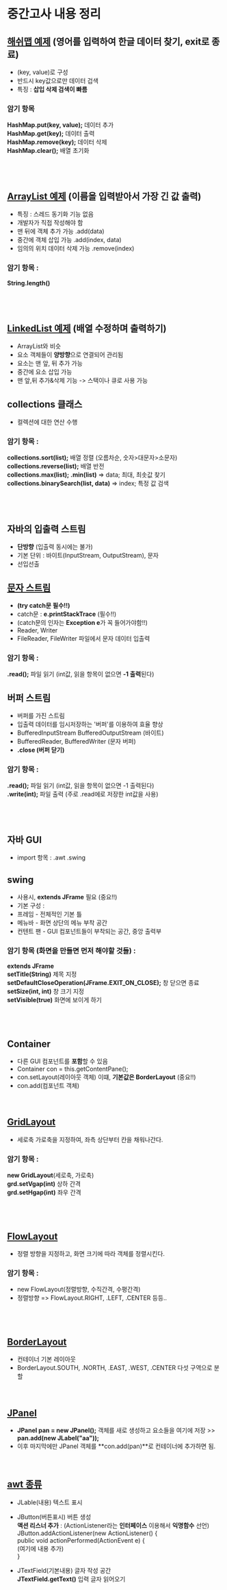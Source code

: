 # 중간고사 내용 정리


## [해쉬맵 예제](https://github.com/logg9715/java_study/blob/main/%EC%A4%91%EA%B0%84%EA%B3%A0%EC%82%AC%20%EB%B3%B5%EC%8A%B5/HashMapEx.java) (영어를 입력하여 한글 데이터 찾기, exit로 종료)
- (key, value)로 구성
- 반드시 key값으로만 데이터 겁색 
- 특징 : **삽입 삭제 검색이 빠름**

### 암기 항목
**HashMap.put(key, value);**	데이터 추가 <br>
**HashMap.get(key);**		데이터 출력<br>
**HashMap.remove(key);**		데이터 삭제<br>
**HashMap.clear();**			배열 초기화<br>
<br><br><br>


## [ArrayList 예제](https://github.com/logg9715/java_study/blob/main/%EC%A4%91%EA%B0%84%EA%B3%A0%EC%82%AC%20%EB%B3%B5%EC%8A%B5/ArrayListEx.java) (이름을 입력받아서 가장 긴 값 출력)
- 특징 : 스레드 동기화 기능 없음
- 개발자가 직접 작성해야 함
- 맨 뒤에 객체 추가 가능	.add(data)
- 중간에 객체 삽입 가능	.add(index, data)
- 임의의 위치 데이터 삭제 가능	.remove(index)

### 암기 항목 : 
 **String.length()**<br>
 <br><br><br>




## [LinkedList 예제](https://github.com/logg9715/java_study/blob/main/%EC%A4%91%EA%B0%84%EA%B3%A0%EC%82%AC%20%EB%B3%B5%EC%8A%B5/LinkedList_Collections_Ex.java) (배열 수정하며 출력하기)
- ArrayList와 비슷
- 요소 객체들이 **양방향**으로 연결되어 관리됨
- 요소는 맨 앞, 뒤 추가 가능
- 중간에 요소 삽입 가능
- 맨 앞,뒤 추가&삭제 기능 -> 스택이나 큐로 사용 가능

## collections 클래스
- 컬렉션에 대한 연산 수행
 
### 암기 항목 :
 **collections.sort(list);**							배열 정렬 (오름차순, 숫자>대문자>소문자) <br>
 **collections.reverse(list);**						배열 반전<br>
 **collections.max(list); .min(list)** => data;		최대, 최솟값 찾기<br>
 **collections.binarySearch(list, data)** => index;	특정 값 검색<br>
 <br><br><br>
 
 ## 자바의 입출력 스트림 
- **단방향** (입출력 동시에는 불가)
- 기본 단위 : 바이트(InputStream, OutputStream), 문자
- 선입선출

## [문자 스트림](https://github.com/logg9715/java_study/blob/main/%EC%A4%91%EA%B0%84%EA%B3%A0%EC%82%AC%20%EB%B3%B5%EC%8A%B5/InOutStreamEx.java) 
- **(try catch문 필수!!)** 
- catch문 : **e.printStackTrace** (필수!!)
- (catch문의 인자는 **Exception e**가 꼭 들어가야함!!)
- Reader, Writer
- FileReader, FileWriter		파일에서 문자 데이터 입출력
### 암기 항목 :
**.read();** 					파일 읽기 (int값, 읽을 항목이 없으면 **-1 출력**된다)

## 버퍼 스트림
- 버퍼를 가진 스트림
- 입출력 데이터를 임시저장하는 '버퍼'를 이용하여 효율 향상
- BufferedInputStream BufferedOutputStream	(바이트)
- BufferedReader, BufferedWriter			(문자 버퍼)
- **.close (버퍼 닫기)**
### 암기 항목 :
 **.read();** 					파일 읽기 (int값, 읽을 항목이 없으면 -1 출력된다)<br>
 **.write(int);**					파일 출력 (주로 .read에로 저장한 int값을 사용)<br>
<br><br><br>


## 자바 GUI
- import 항목 : .awt .swing

## swing
- 사용시, **extends JFrame** 필요 (중요!!)
- 기본 구성 :
- 프레임 - 전체적인 기본 틀
- 메뉴바 - 화면 상단의 메뉴 부착 공간
- 컨텐트 팬 - GUI 컴포넌트들이 부착되는 공간, 중앙 출력부

### 암기 항목 (화면을 만들면 먼저 해야할 것들) : <br>
**extends JFrame**<br>
 **setTitle(String)** 제목 지정<br>
 **setDefaultCloseOperation(JFrame.EXIT_ON_CLOSE);** 창 닫으면 종료<br>
 **setSize(int, int)** 창 크기 지정<br>
 **setVisible(true)** 화면에 보이게 하기<br>
<br><br><br>


## Container
- 다른 GUI 컴포넌트를 **포함**할 수 있음
- Container con = this.getContentPane();
- con.setLayout(레이아웃 객체) 이떄, **기본값은 BorderLayout** (중요!!) 
- con.add(컴포넌트 객체)
<br><br><br>

## [GridLayout](https://github.com/logg9715/java_study/blob/main/%EC%A4%91%EA%B0%84%EA%B3%A0%EC%82%AC%20%EB%B3%B5%EC%8A%B5/GridEx.java)
- 세로축 가로축을 지정하여, 좌측 상단부터 칸을 채워나간다.
### 암기 항목 : 
 **new GridLayout**(세로축, 가로축) <br>
 **grd.setVgap(int)** 상하 간격<br>
 **grd.setHgap(int)** 좌우 간격<br>
 <br><br><br>
 
 
##  [FlowLayout](https://github.com/logg9715/java_study/blob/main/%EC%A4%91%EA%B0%84%EA%B3%A0%EC%82%AC%20%EB%B3%B5%EC%8A%B5/FlowLayoutEx.java)
- 정렬 방향을 지정하고, 화면 크기에 따라 객체를 정렬시킨다.
### 암기 항목 :
- new FlowLayout(정렬방향, 수직간격, 수평간격) <br>
- 정렬방향 => FlowLayout.RIGHT, .LEFT, .CENTER 등등.. <br>
<br><br><br>

## [BorderLayout](https://github.com/logg9715/java_study/blob/main/%EC%A4%91%EA%B0%84%EA%B3%A0%EC%82%AC%20%EB%B3%B5%EC%8A%B5/BorderEx.java)
- 컨테이너 기본 레이아웃
- BorderLayout.SOUTH, .NORTH, .EAST, .WEST, .CENTER 다섯 구역으로 분할
<br><br><br>

## [JPanel](https://github.com/logg9715/java_study/blob/main/%EC%A4%91%EA%B0%84%EA%B3%A0%EC%82%AC%20%EB%B3%B5%EC%8A%B5/PanelEx.java)
- **JPanel pan = new JPanel();** 객체를 새로 생성하고 요소들을 여기에 저장 >> **pan.add(new JLabel("aa"));** 
- 이후 마지막에만 JPanel 객체를 **con.add(pan)**로 컨테이너에 추가하면 됨.
<br><br><br>

## [awt 종류](https://github.com/logg9715/java_study/blob/main/%EC%A4%91%EA%B0%84%EA%B3%A0%EC%82%AC%20%EB%B3%B5%EC%8A%B5/StuEx.java)
- JLable(내용) 텍스트 표시
- JButton(버튼표시) 버튼 생성<br>
 		**액션 리스너 추가** : (ActionListener라는 **인터페이스** 이용해서 **익명함수** 선언) <br>
 		JButton.addActionListener(new ActionListener() {<br>
			public void actionPerformed(ActionEvent e) {<br>
				(여기에 내용 추가)<br>
			}<br>

- JTextField(기본내용) 글자 작성 공간<br>
 		**JTextField.getText()** 입력 글자 읽어오기 


